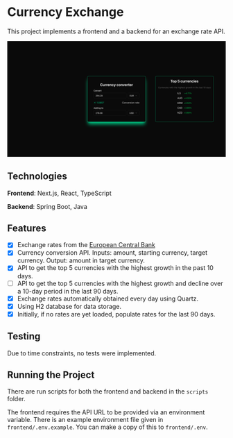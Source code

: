 # Currency Exchange

This project implements a frontend and a backend for an exchange rate API.

![Frontend](examples/frontend.png)

## Technologies

**Frontend**: Next.js, React, TypeScript

**Backend**: Spring Boot, Java

## Features

- [x] Exchange rates from the [European Central Bank](https://www.ecb.europa.eu/stats/policy_and_exchange_rates/euro_reference_exchange_rates/html/index.en.html)
- [x] Currency conversion API. Inputs: amount, starting currency, target currency. Output: amount in target currency.
- [x] API to get the top 5 currencies with the highest growth in the past 10 days.
- [ ] API to get the top 5 currencies with the highest growth and decline over a 10-day period in the last 90 days.
- [x] Exchange rates automatically obtained every day using Quartz.
- [x] Using H2 database for data storage.
- [x] Initially, if no rates are yet loaded, populate rates for the last 90 days.

## Testing

Due to time constraints, no tests were implemented.

## Running the Project

There are run scripts for both the frontend and backend in the `scripts` folder.

The frontend requires the API URL to be provided via an environment variable. There is an example environment file given in `frontend/.env.example`. You can make a copy of this to `frontend/.env`.
